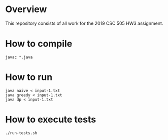 # Overview
This repository consists of all work for the 2019 CSC 505 HW3 assignment.

# How to compile
```
javac *.java
```

# How to run
```
java naive < input-1.txt
java greedy < input-1.txt
java dp < input-1.txt
```

# How to execute tests
```
./run-tests.sh
```
